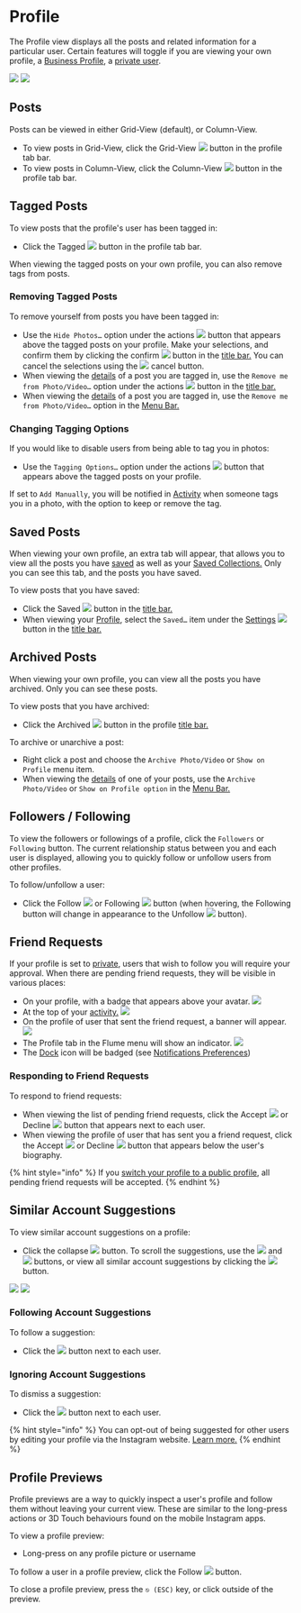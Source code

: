 # Profile

The Profile view displays all the posts and related information for a particular user. Certain features will toggle if you are viewing your own profile, a [Business Profile](businessprofiles/), a [private user](privateprofiles.md).

![](../../.gitbook/assets/profile-grid.png) ![](../../.gitbook/assets/profile-column.png)

## Posts

Posts can be viewed in either Grid-View \(default\), or Column-View.

* To view posts in Grid-View, click the Grid-View ![](../../.gitbook/assets/gridview.png) button in the profile tab bar.
* To view posts in Column-View, click the Column-View ![](../../.gitbook/assets/columnview%20%281%29.png) button in the profile tab bar.

## Tagged Posts

To view posts that the profile's user has been tagged in:

* Click the Tagged ![](../../.gitbook/assets/tagged.png) button in the profile tab bar.

When viewing the tagged posts on your own profile, you can also remove tags from posts.

### Removing Tagged Posts

To remove yourself from posts you have been tagged in:

* Use the `Hide Photos…` option under the actions ![](../../.gitbook/assets/settings.png) button that appears above the tagged posts on your profile. Make your selections, and confirm them by clicking the confirm ![](../../.gitbook/assets/accept.png) button in the [title bar.](../../misc/glossary.md#title-bar) You can cancel the selections using the ![](../../.gitbook/assets/decline.png) cancel button.
* When viewing the [details](../detailview.md) of a post you are tagged in, use the `Remove me from Photo/Video…` option under the actions ![](../../.gitbook/assets/settings.png) button in the [title bar.](../../misc/glossary.md#title-bar)
* When viewing the [details](../detailview.md) of a post you are tagged in, use the `Remove me from Photo/Video…` option in the [Menu Bar.](../../misc/glossary.md#menu-bar)

### Changing Tagging Options

If you would like to disable users from being able to tag you in photos:

* Use the `Tagging Options…` option under the actions ![](../../.gitbook/assets/settings.png) button that appears above the tagged posts on your profile.

If set to `Add Manually`, you will be notified in [Activity](../activity.md) when someone tags you in a photo, with the option to keep or remove the tag.

## Saved Posts

When viewing your own profile, an extra tab will appear, that allows you to view all the posts you have [saved](https://help.instagram.com/1744643532522513) as well as your [Saved Collections.](savedcollections.md) Only you can see this tab, and the posts you have saved.

To view posts that you have saved:

* Click the Saved ![](../../.gitbook/assets/saved.png) button in the [title bar.](../../misc/glossary.md#title-bar)
* When viewing your [Profile](./), select the `Saved…` item under the [Settings](settings/) ![](../../.gitbook/assets/settings.png) button in the [title bar.](../../misc/glossary.md#title-bar)

## Archived Posts

When viewing your own profile, you can view all the posts you have archived. Only you can see these posts.

To view posts that you have archived:

* Click the Archived ![](../../.gitbook/assets/archived.png) button in the profile [title bar.](../../misc/glossary.md#title-bar)

To archive or unarchive a post:

* Right click a post and choose the `Archive Photo/Video` or `Show on Profile` menu item.
* When viewing the [details](../detailview.md) of one of your posts, use the `Archive Photo/Video` or `Show on Profile option` in the [Menu Bar.](../../misc/glossary.md#menu-bar)

## Followers / Following

To view the followers or followings of a profile, click the `Followers` or `Following` button. The current relationship status between you and each user is displayed, allowing you to quickly follow or unfollow users from other profiles.

To follow/unfollow a user:

* Click the Follow ![](../../.gitbook/assets/follow%20%284%29.png) or Following ![](../../.gitbook/assets/following.png) button \(when hovering, the Following button will change in appearance to the Unfollow ![](../../.gitbook/assets/unfollow.png) button\).

## Friend Requests

If your profile is set to [private](privateprofiles.md), users that wish to follow you will require your approval. When there are pending friend requests, they will be visible in various places:

* On your profile, with a badge that appears above your avatar.  ![](../../.gitbook/assets/profile-friend-requests-avatar.png)
* At the top of your [activity.](../activity.md)  ![](../../.gitbook/assets/profile-friend-requests-activity.png)
* On the profile of user that sent the friend request, a banner will appear.  ![](../../.gitbook/assets/profile-friend-request.png)
* The Profile tab in the Flume menu will show an indicator.  ![](../../.gitbook/assets/profile-friend-requests-menu.png)
* The [Dock](../../misc/glossary.md#dock) icon will be badged \(see [Notifications Preferences](../../preferences/notifications.md)\)

### Responding to Friend Requests

To respond to friend requests:

* When viewing the list of pending friend requests, click the Accept ![](../../.gitbook/assets/follow%20%283%29.png) or Decline ![](../../.gitbook/assets/decline.png) button that appears next to each user.
* When viewing the profile of user that has sent you a friend request, click the Accept ![](../../.gitbook/assets/follow%20%282%29.png) or Decline ![](../../.gitbook/assets/decline.png) button that appears below the user's biography.

{% hint style="info" %}
If you [switch your profile to a public profile](privateprofiles.md), all pending friend requests will be accepted.
{% endhint %}

## Similar Account Suggestions

To view similar account suggestions on a profile:

* Click the collapse ![](../../.gitbook/assets/profile-suggestions-collapse.png) button. To scroll the suggestions, use the ![](../../.gitbook/assets/previous.png) and ![](../../.gitbook/assets/next.png) buttons, or view all similar account suggestions by clicking the ![](../../.gitbook/assets/columnview.png) button.

![](../../.gitbook/assets/profile-suggestions.png) ![](../../.gitbook/assets/profile-suggestions-list.png)

### Following Account Suggestions

To follow a suggestion:

* Click the ![](../../.gitbook/assets/follow.png) button next to each user.

### Ignoring Account Suggestions

To dismiss a suggestion:

* Click the ![](../../.gitbook/assets/actions-dismiss.png) button next to each user.

{% hint style="info" %}
You can opt-out of being suggested for other users by editing your profile via the Instagram website. [Learn more.](https://help.instagram.com/530450580417848)
{% endhint %}

## Profile Previews

Profile previews are a way to quickly inspect a user's profile and follow them without leaving your current view. These are similar to the long-press actions or 3D Touch behaviours found on the mobile Instagram apps.

To view a profile preview:

* Long-press on any profile picture or username

To follow a user in a profile preview, click the Follow ![](../../.gitbook/assets/follow%20%281%29.png) button.

To close a profile preview, press the `⎋ (ESC)` key, or click outside of the preview.

